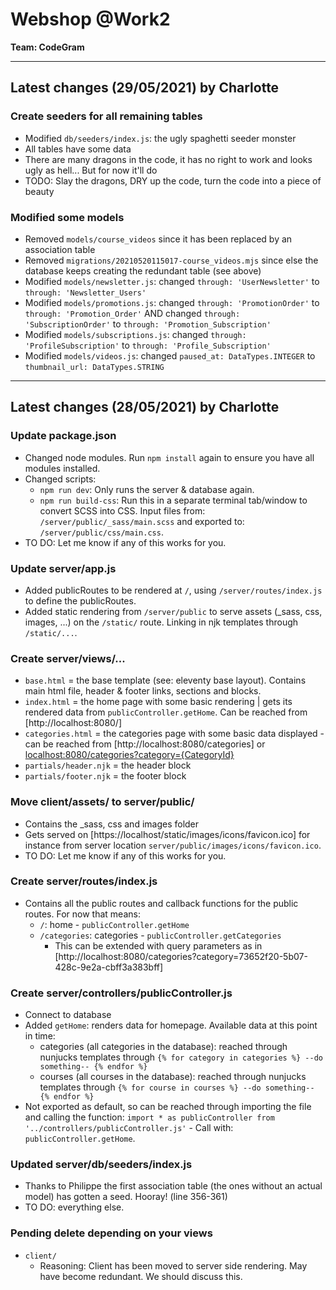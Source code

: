 # Webshop @Work2
**Team: CodeGram**

---

## Latest changes (29/05/2021) by Charlotte

### Create seeders for all remaining tables
- Modified `db/seeders/index.js`: the ugly spaghetti seeder monster
- All tables have some data
- There are many dragons in the code, it has no right to work and looks ugly as hell...  But for now it'll do
- TODO: Slay the dragons, DRY up the code, turn the code into a piece of beauty

### Modified some models
- Removed `models/course_videos` since it has been replaced by an association table
- Removed `migrations/20210520115017-course_videos.mjs` since else the database keeps creating the redundant table (see above)
- Modified `models/newsletter.js`: changed `through: 'UserNewsletter'` to `through: 'Newsletter_Users'`
- Modified `models/promotions.js`: changed `through: 'PromotionOrder'` to `through: 'Promotion_Order'` AND changed `through: 'SubscriptionOrder'` to `through: 'Promotion_Subscription'`
- Modified `models/subscriptions.js`: changed `through: 'ProfileSubscription'` to `through: 'Profile_Subscription'`
- Modified `models/videos.js`: changed `paused_at: DataTypes.INTEGER` to `thumbnail_url: DataTypes.STRING`

---
## Latest changes (28/05/2021) by Charlotte
### Update package.json 
- Changed node modules. Run `npm install` again to ensure you have all modules installed.
- Changed scripts: 
  - `npm run dev`: Only runs the server & database again.
  - `npm run build-css`: Run this in a separate terminal tab/window to convert SCSS into CSS. Input files from: `/server/public/_sass/main.scss` and exported to: `/server/public/css/main.css`.
- TO DO: Let me know if any of this works for you.
  
### Update server/app.js
- Added publicRoutes to be rendered at `/`, using `/server/routes/index.js` to define the publicRoutes.
- Added static rendering from `/server/public` to serve assets (_sass, css, images, ...) on the `/static/` route. Linking in njk templates through `/static/...`.

### Create server/views/...
- `base.html` = the base template (see: eleventy base layout). Contains main html file, header & footer links, sections and blocks.
- `index.html` = the home page with some basic rendering | gets its rendered data from `publicController.getHome`. Can be reached from [http://localhost:8080/]
- `categories.html` = the categories page with some basic data displayed - can be reached from [http://localhost:8080/categories] or [localhost:8080/categories?category={CategoryId}](http://localhost:8080/categories?category=1d67bfe9-4be2-4cdc-b92f-739fa745c71a)
- `partials/header.njk` = the header block
- `partials/footer.njk` = the footer block

### Move client/assets/ to server/public/
- Contains the _sass, css and images folder
- Gets served on [https://localhost/static/images/icons/favicon.ico] for instance from server location `server/public/images/icons/favicon.ico`.
- TO DO: Let me know if any of this works for you.

### Create server/routes/index.js
- Contains all the public routes and callback functions for the public routes. For now that means: 
  - `/`: home - `publicController.getHome`
  - `/categories`: categories - `publicController.getCategories`
    - This can be extended with query parameters as in [http://localhost:8080/categories?category=73652f20-5b07-428c-9e2a-cbff3a383bff]

### Create server/controllers/publicController.js
- Connect to database
- Added `getHome`: renders data for homepage. Available data at this point in time:
  - categories (all categories in the database): reached through nunjucks templates through `{% for category in categories %} --do something-- {% endfor %}`
  - courses (all courses in the database): reached through nunjucks templates through `{% for course in courses %} --do something-- {% endfor %}`
- Not exported as default, so can be reached through importing the file and calling the function: `import * as publicController from '../controllers/publicController.js'` - Call with: `publicController.getHome`.

### Updated server/db/seeders/index.js
- Thanks to Philippe the first association table (the ones without an actual model) has gotten a seed. Hooray! (line 356-361)
- TO DO: everything else.

### Pending delete depending on your views
- `client/`
  - Reasoning: Client has been moved to server side rendering. May have become redundant. We should discuss this.